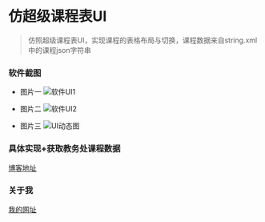 # 仿超级课程表UI
> 仿照超级课程表UI，实现课程的表格布局与切换，课程数据来自string.xml中的课程json字符串

### 软件截图

- 图片一
![软件UI1][1]

- 图片二
![软件UI2][2]

- 图片三
![UI动态图][3]

### 具体实现+获取教务处课程数据
[博客地址][4]

### 关于我

[我的网址][5]


  [1]: https://github.com/CB2Git/ScheduleUI/blob/master/%E8%BD%AF%E4%BB%B6%E6%88%AA%E5%9B%BE/2016_2_22.1.png?raw=true
  [2]: https://github.com/CB2Git/ScheduleUI/blob/master/%E8%BD%AF%E4%BB%B6%E6%88%AA%E5%9B%BE/2016_2_22.3.png?raw=true
  [3]: https://github.com/CB2Git/ScheduleUI/blob/master/%E8%BD%AF%E4%BB%B6%E6%88%AA%E5%9B%BE/SurperTableUI2.gif?raw=true
  [4]: http://www.27house.cn/tag/%E8%B6%85%E7%BA%A7%E8%AF%BE%E7%A8%8B%E8%A1%A8/
  [5]: http://www.27house.cn